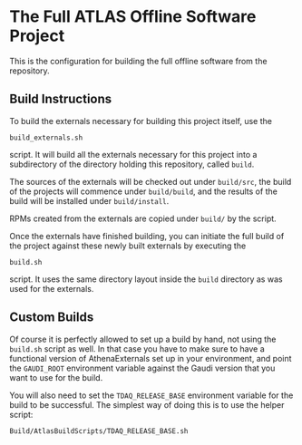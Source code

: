 The Full ATLAS Offline Software Project
=======================================

This is the configuration for building the full offline software from the
repository.

Build Instructions
------------------

To build the externals necessary for building this project itself, use the

    build_externals.sh

script. It will build all the externals necessary for this project into a
subdirectory of the directory holding this repository, called `build`.

The sources of the externals will be checked out under `build/src`, the
build of the projects will commence under `build/build`, and the results of
the build will be installed under `build/install`.

RPMs created from the externals are copied under `build/` by the script.

Once the externals have finished building, you can initiate the full build
of the project against these newly built externals by executing the

    build.sh

script. It uses the same directory layout inside the `build` directory as
was used for the externals.

Custom Builds
-------------

Of course it is perfectly allowed to set up a build by hand, not using the
`build.sh` script as well. In that case you have to make sure to have a
functional version of AthenaExternals set up in your environment, and point
the `GAUDI_ROOT` environment variable against the Gaudi version that you
want to use for the build.

You will also need to set the `TDAQ_RELEASE_BASE` environment variable for
the build to be successful. The simplest way of doing this is to use the
helper script:

    Build/AtlasBuildScripts/TDAQ_RELEASE_BASE.sh
